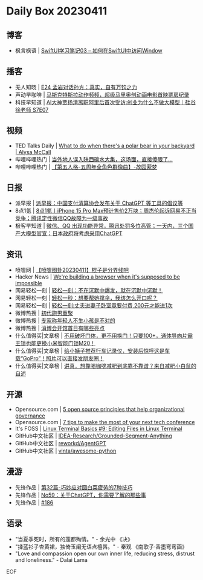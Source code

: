 # Daily Box 20230411

## 博客
- 枫言枫语 | [SwiftUI学习笔记03 – 如何在SwiftUI中访问Window](https://justinyan.me/post/5656)

## 播客
- 无人知晓 | [E24 孟岩对话孙方：真实，自有万钧之力](https://www.xiaoyuzhoufm.com/episode/6434f4e59361a4e7c33accad?utm_source=rss)
- 声动早咖啡 | [马斯克特斯拉动作频频，超级马里奥创动画电影首映票房纪录](https://sheng-espresso.fireside.fm/245)
- 科技早知道 | [AI大神贾扬清离职阿里后首次受访:创业为什么不做大模型｜硅谷徐老师 S7E07](http://www.shengfm.cn//20220158)

## 视频
- TED Talks Daily | [What to do when there's a polar bear in your backyard | Alysa McCall](https://www.ted.com/talks/alysa_mccall_what_to_do_when_there_s_a_polar_bear_in_your_backyard?rss)
- 哔哩哔哩热门 | [当外地人误入陕西碳水大集，这场面，直接傻眼了…](https://b23.tv/BV1vh411M7wU)
- 哔哩哔哩热门 | [【第五人格-五周年全角色群像曲】-故园萦梦](https://b23.tv/BV1hj411c7Lm)

## 日报
- 派早报 | [派早报：中国支付清算协会发布关于 ChatGPT 等工具的倡议等](https://sspai.com/post/79252)
- 8点1氪 | [8点1氪丨iPhone 15 Pro Max预计售价2万块；周杰伦起诉网易不正当竞争；腾讯定性微信QQ故障为一级事故](https://36kr.com/p/2210206802997888)
- 极客早知道 | [微信、QQ 出现功能异常，腾讯处罚多位高管；一天内，三个国产大模型官宣；日本政府将考虑采用ChatGPT](https://www.geekpark.net/news/317345)

## 资讯
- 喷嚏网 | [【喷嚏图卦20230411】棍子是分界线吧](http://www.dapenti.com/blog/more.asp?name=xilei&id=170821)
- Hacker News | [We're building a browser when it's supposed to be impossible](https://news.ycombinator.com/item?id=35521704)
- 网易轻松一刻 | [轻松一刻：不在沉默中爆发，就在沉默中沉默！](https://3g.163.com/news/article/I22S5AP7000181BR.html)
- 网易轻松一刻 | [轻松一秒：想要帮她撑伞，我该怎么开口呢？](https://3g.163.com/news/article/I22GRN8R000181BT.html)
- 网易轻松一刻 | [轻松一刻:丈夫进妻子卧室竟要付费,200元才能进1次](https://3g.163.com/news/article/I1VVT4C4000181BR.html)
- 微博热搜 | [初代跑男重聚](https://s.weibo.com/weibo?q=%23初代跑男重聚%23)
- 微博热搜 | [专家称年轻人不生小孩是不对的](https://s.weibo.com/weibo?q=%23专家称年轻人不生小孩是不对的%23)
- 微博热搜 | [消博会开馆首日有哪些亮点](https://s.weibo.com/weibo?q=%23消博会开馆首日有哪些亮点%23)
- 什么值得买|文章榜 | [不用破坏门体，更不用换门！只要100+，通体导向片霸王锁也能更换小米智能门锁M20！](https://post.smzdm.com/p/an3nqrw0/)
- 什么值得买|文章榜 | [给小姨子推荐行车记录仪，安装后惊呼这是车载“GoPro”！照片可以直接发朋友圈！](https://post.smzdm.com/p/aqmw0xpx/)
- 什么值得买|文章榜 | [讲真，想靠喝咖啡减肥到底靠不靠谱？来自减肥小白鼠的自述](https://post.smzdm.com/p/a0qg3eoz/)

## 开源
- Opensource.com | [5 open source principles that help organizational governance](https://opensource.com/article/23/4/open-source-principals-organizational-governance)
- Opensource.com | [7 tips to make the most of your next tech conference](https://opensource.com/article/23/4/tips-tech-conference)
- It's FOSS | [Linux Terminal Basics #9: Editing Files in Linux Terminal](https://itsfoss.com/edit-files-linux/)
- GitHub中文社区 | [IDEA-Research/Grounded-Segment-Anything](https://github.com/IDEA-Research/Grounded-Segment-Anything)
- GitHub中文社区 | [reworkd/AgentGPT](https://github.com/reworkd/AgentGPT)
- GitHub中文社区 | [vinta/awesome-python](https://github.com/vinta/awesome-python)

## 漫游
- 先锋作品 | [第32篇-巧妙应对圆白菜疲劳的7种技巧](https://open.zhubai.wiki/a/l/t/z/pl/tunan/2257549408013520896)
- 先锋作品 | [No59：关于ChatGPT，你需要了解的那些事](https://open.zhubai.wiki/a/l/t/z/pl/daniel/2257495585261178880)
- 先锋作品 | [#186](https://open.zhubai.wiki/a/l/t/z/pl/dex/2257461410399916032)

## 语录
- "当夏季死时，所有的莲都殉情。" - 余光中 《决》
- "揉蓝衫子杏黄裙，独倚玉阑无语点檀唇。" - 秦观 《南歌子·香墨弯弯画》
- "Love and compassion open our own inner life, reducing stress, distrust and loneliness." - Dalai Lama

EOF